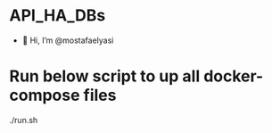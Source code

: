 # API_HA_DBs


- 👋 Hi, I’m @mostafaelyasi

# Run below script to up all docker-compose files

./run.sh
